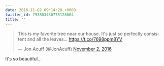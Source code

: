 ```yaml
---
date: 2016-11-02 09:14:20 +0000
twitter_id: 793803430775128064
title: ''
---
```


<blockquote class="twitter-tweet"><p lang="en" dir="ltr">This is my favorite tree near our house. It&#39;s just so perfectly consistent and all the leaves… <a href="https://t.co/7698ppm8YV">https://t.co/7698ppm8YV</a></p>&mdash; Jon Acuff (@JonAcuff) <a href="https://twitter.com/JonAcuff/status/793803255054602240?ref_src=twsrc%5Etfw">November 2, 2016</a></blockquote>
<script async src="https://platform.twitter.com/widgets.js" charset="utf-8"></script>

It's so beautiful...
